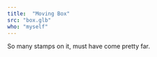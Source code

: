 ```yaml
---
title:  "Moving Box"
src: "box.glb"
who: "myself"
---
```


So many stamps on it, must have come pretty far.